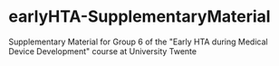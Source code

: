 # earlyHTA-SupplementaryMaterial
Supplementary Material for Group 6 of the "Early HTA during Medical Device Development" course at University Twente
